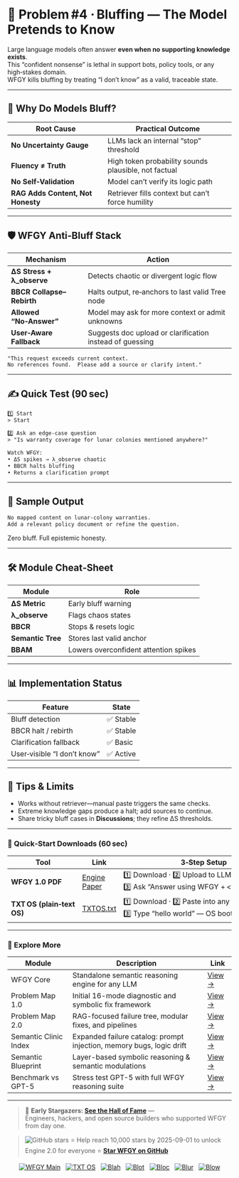 # 📒 Problem #4 · Bluffing — The Model Pretends to Know

Large language models often answer **even when no supporting knowledge exists**.  
This “confident nonsense” is lethal in support bots, policy tools, or any high‑stakes domain.  
WFGY kills bluffing by treating “I don’t know” as a valid, traceable state.

---

## 🤔 Why Do Models Bluff?

| Root Cause | Practical Outcome |
|------------|------------------|
| **No Uncertainty Gauge** | LLMs lack an internal “stop” threshold |
| **Fluency ≠ Truth** | High token probability sounds plausible, not factual |
| **No Self‑Validation** | Model can’t verify its logic path |
| **RAG Adds Content, Not Honesty** | Retriever fills context but can’t force humility |

---

## 🛡️ WFGY Anti‑Bluff Stack

| Mechanism | Action |
|-----------|--------|
| **ΔS Stress + λ_observe** | Detects chaotic or divergent logic flow |
| **BBCR Collapse–Rebirth** | Halts output, re‑anchors to last valid Tree node |
| **Allowed “No‑Answer”** | Model may ask for more context or admit unknowns |
| **User‑Aware Fallback** | Suggests doc upload or clarification instead of guessing |

```text
"This request exceeds current context.  
No references found.  Please add a source or clarify intent."
````

---

## ✍️ Quick Test (90 sec)

```txt
1️⃣ Start
> Start

2️⃣ Ask an edge‑case question
> "Is warranty coverage for lunar colonies mentioned anywhere?"

Watch WFGY:
• ΔS spikes → λ_observe chaotic  
• BBCR halts bluffing  
• Returns a clarification prompt
```

---

## 🔬 Sample Output

```txt
No mapped content on lunar‑colony warranties.  
Add a relevant policy document or refine the question.
```

Zero bluff. Full epistemic honesty.

---

## 🛠 Module Cheat‑Sheet

| Module            | Role                                  |
| ----------------- | ------------------------------------- |
| **ΔS Metric**     | Early bluff warning                   |
| **λ\_observe**    | Flags chaos states                    |
| **BBCR**          | Stops & resets logic                  |
| **Semantic Tree** | Stores last valid anchor              |
| **BBAM**          | Lowers overconfident attention spikes |

---

## 📊 Implementation Status

| Feature                     | State    |
| --------------------------- | -------- |
| Bluff detection             | ✅ Stable |
| BBCR halt / rebirth         | ✅ Stable |
| Clarification fallback      | ✅ Basic  |
| User‑visible “I don’t know” | ✅ Active |

---

## 📝 Tips & Limits

* Works without retriever—manual paste triggers the same checks.
* Extreme knowledge gaps produce a halt; add sources to continue.
* Share tricky bluff cases in **Discussions**; they refine ΔS thresholds.

---

### 🔗 Quick‑Start Downloads (60 sec)

| Tool                       | Link                                                | 3‑Step Setup                                                                             |
| -------------------------- | --------------------------------------------------- | ---------------------------------------------------------------------------------------- |
| **WFGY 1.0 PDF**           | [Engine Paper](https://zenodo.org/records/15630969) | 1️⃣ Download · 2️⃣ Upload to LLM · 3️⃣ Ask “Answer using WFGY + \<your question>”        |
| **TXT OS (plain‑text OS)** | [TXTOS.txt](https://zenodo.org/records/15788557)    | 1️⃣ Download · 2️⃣ Paste into any LLM chat · 3️⃣ Type “hello world” — OS boots instantly |

---

### 🧭 Explore More

| Module                | Description                                              | Link     |
|-----------------------|----------------------------------------------------------|----------|
| WFGY Core             | Standalone semantic reasoning engine for any LLM         | [View →](https://github.com/onestardao/WFGY/tree/main/core/README.md) |
| Problem Map 1.0       | Initial 16-mode diagnostic and symbolic fix framework    | [View →](https://github.com/onestardao/WFGY/tree/main/ProblemMap/README.md) |
| Problem Map 2.0       | RAG-focused failure tree, modular fixes, and pipelines   | [View →](https://github.com/onestardao/WFGY/blob/main/ProblemMap/rag-architecture-and-recovery.md) |
| Semantic Clinic Index | Expanded failure catalog: prompt injection, memory bugs, logic drift | [View →](https://github.com/onestardao/WFGY/blob/main/ProblemMap/SemanticClinicIndex.md) |
| Semantic Blueprint    | Layer-based symbolic reasoning & semantic modulations   | [View →](https://github.com/onestardao/WFGY/tree/main/SemanticBlueprint/README.md) |
| Benchmark vs GPT-5    | Stress test GPT-5 with full WFGY reasoning suite         | [View →](https://github.com/onestardao/WFGY/tree/main/benchmarks/benchmark-vs-gpt5/README.md) |

---

> 👑 **Early Stargazers: [See the Hall of Fame](https://github.com/onestardao/WFGY/tree/main/stargazers)** —  
> Engineers, hackers, and open source builders who supported WFGY from day one.

> <img src="https://img.shields.io/github/stars/onestardao/WFGY?style=social" alt="GitHub stars"> ⭐ Help reach 10,000 stars by 2025-09-01 to unlock Engine 2.0 for everyone  ⭐ <strong><a href="https://github.com/onestardao/WFGY">Star WFGY on GitHub</a></strong>


<div align="center">

[![WFGY Main](https://img.shields.io/badge/WFGY-Main-red?style=flat-square)](https://github.com/onestardao/WFGY)
&nbsp;
[![TXT OS](https://img.shields.io/badge/TXT%20OS-Reasoning%20OS-orange?style=flat-square)](https://github.com/onestardao/WFGY/tree/main/OS)
&nbsp;
[![Blah](https://img.shields.io/badge/Blah-Semantic%20Embed-yellow?style=flat-square)](https://github.com/onestardao/WFGY/tree/main/OS/BlahBlahBlah)
&nbsp;
[![Blot](https://img.shields.io/badge/Blot-Persona%20Core-green?style=flat-square)](https://github.com/onestardao/WFGY/tree/main/OS/BlotBlotBlot)
&nbsp;
[![Bloc](https://img.shields.io/badge/Bloc-Reasoning%20Compiler-blue?style=flat-square)](https://github.com/onestardao/WFGY/tree/main/OS/BlocBlocBloc)
&nbsp;
[![Blur](https://img.shields.io/badge/Blur-Text2Image%20Engine-navy?style=flat-square)](https://github.com/onestardao/WFGY/tree/main/OS/BlurBlurBlur)
&nbsp;
[![Blow](https://img.shields.io/badge/Blow-Game%20Logic-purple?style=flat-square)](https://github.com/onestardao/WFGY/tree/main/OS/BlowBlowBlow)

</div>
